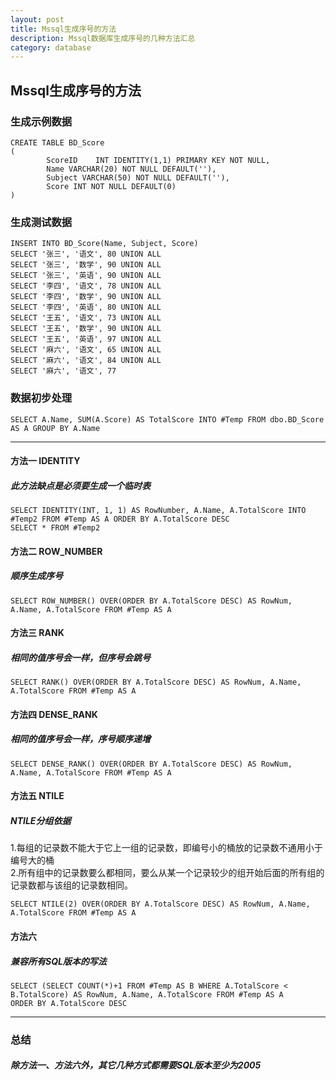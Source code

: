 ```yaml
---  
layout: post  
title: Mssql生成序号的方法  
description: Mssql数据库生成序号的几种方法汇总  
category: database  
---  
```


## Mssql生成序号的方法  
### 生成示例数据  
```
CREATE TABLE BD_Score  
(  
        ScoreID    INT IDENTITY(1,1) PRIMARY KEY NOT NULL,  
        Name VARCHAR(20) NOT NULL DEFAULT(''),  
        Subject VARCHAR(50) NOT NULL DEFAULT(''),  
        Score INT NOT NULL DEFAULT(0)  
)  
```
### 生成测试数据  
```
INSERT INTO BD_Score(Name, Subject, Score)  
SELECT '张三', '语文', 80 UNION ALL  
SELECT '张三', '数学', 90 UNION ALL  
SELECT '张三', '英语', 90 UNION ALL  
SELECT '李四', '语文', 78 UNION ALL  
SELECT '李四', '数学', 90 UNION ALL  
SELECT '李四', '英语', 80 UNION ALL  
SELECT '王五', '语文', 73 UNION ALL  
SELECT '王五', '数学', 90 UNION ALL  
SELECT '王五', '英语', 97 UNION ALL  
SELECT '麻六', '语文', 65 UNION ALL  
SELECT '麻六', '语文', 84 UNION ALL  
SELECT '麻六', '语文', 77  
```
### 数据初步处理  
```
SELECT A.Name, SUM(A.Score) AS TotalScore INTO #Temp FROM dbo.BD_Score AS A GROUP BY A.Name  
```
---
#### 方法一 IDENTITY  
##### 此方法缺点是必须要生成一个临时表  

```
SELECT IDENTITY(INT, 1, 1) AS RowNumber, A.Name, A.TotalScore INTO #Temp2 FROM #Temp AS A ORDER BY A.TotalScore DESC  
SELECT * FROM #Temp2  
```
#### 方法二 ROW_NUMBER  
##### 顺序生成序号  

```
SELECT ROW_NUMBER() OVER(ORDER BY A.TotalScore DESC) AS RowNum, A.Name, A.TotalScore FROM #Temp AS A  
```
#### 方法三 RANK  
##### 相同的值序号会一样，但序号会跳号  

```
SELECT RANK() OVER(ORDER BY A.TotalScore DESC) AS RowNum, A.Name, A.TotalScore FROM #Temp AS A  
```
#### 方法四 DENSE_RANK  
##### 相同的值序号会一样，序号顺序递增  

```
SELECT DENSE_RANK() OVER(ORDER BY A.TotalScore DESC) AS RowNum, A.Name, A.TotalScore FROM #Temp AS A  
```
#### 方法五 NTILE  
##### NTILE分组依据  
  
1.每组的记录数不能大于它上一组的记录数，即编号小的桶放的记录数不通用小于编号大的桶  
2.所有组中的记录数要么都相同，要么从某一个记录较少的组开始后面的所有组的记录数都与该组的记录数相同。  

```
SELECT NTILE(2) OVER(ORDER BY A.TotalScore DESC) AS RowNum, A.Name, A.TotalScore FROM #Temp AS A  
```
#### 方法六  
##### 兼容所有SQL版本的写法  

```
SELECT (SELECT COUNT(*)+1 FROM #Temp AS B WHERE A.TotalScore < B.TotalScore) AS RowNum, A.Name, A.TotalScore FROM #Temp AS A 
ORDER BY A.TotalScore DESC  
```
---
### 总结  
##### 除方法一、方法六外，其它几种方式都需要SQL版本至少为2005  

